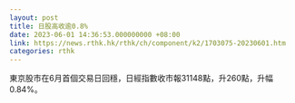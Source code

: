 ```yaml
---
layout: post
title: 日股高收逾0.8%
date: 2023-06-01 14:36:53.000000000 +08:00
link: https://news.rthk.hk/rthk/ch/component/k2/1703075-20230601.htm
categories: rthk
---
```


東京股市在6月首個交易日回穩，日經指數收市報31148點，升260點，升幅0.84%。
